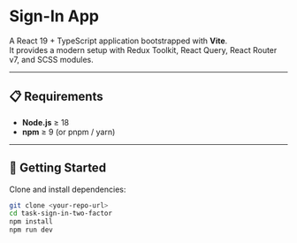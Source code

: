 # Sign-In App

A React 19 + TypeScript application bootstrapped with **Vite**.  
It provides a modern setup with Redux Toolkit, React Query, React Router v7, and SCSS modules.

---

## 📋 Requirements

- **Node.js** ≥ 18
- **npm** ≥ 9 (or pnpm / yarn)

---

## 🚀 Getting Started

Clone and install dependencies:

```bash
git clone <your-repo-url>
cd task-sign-in-two-factor
npm install
npm run dev
```
